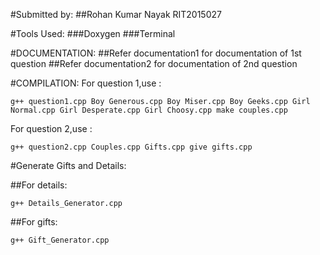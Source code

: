 #Submitted by:
##Rohan Kumar Nayak RIT2015027

#Tools Used:
###Doxygen
###Terminal

#DOCUMENTATION:
##Refer documentation1 for documentation of 1st question
##Refer documentation2 for documentation of 2nd question

#COMPILATION:
For question 1,use : 

```
g++ question1.cpp Boy Generous.cpp Boy Miser.cpp Boy Geeks.cpp Girl Normal.cpp Girl Desperate.cpp Girl Choosy.cpp make couples.cpp
```

For question 2,use : 

```
g++ question2.cpp Couples.cpp Gifts.cpp give gifts.cpp 
```

#Generate Gifts and Details:

##For details:

```
g++ Details_Generator.cpp
```

##For gifts:

```
g++ Gift_Generator.cpp
```

